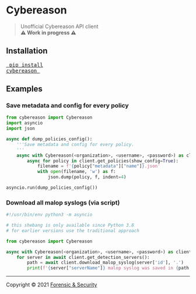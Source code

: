 # Cybereason

> Unofficial Cybereason API client  
> __&#9888; Work in progress &#9888;__


## Installation

<a href="https://pypi.org/project/cybereason/"><pre>
pip install cybereason
</pre></a>

## Examples

### Save metadata and config for every policy
```python
from cybereason import Cybereason
import asyncio
import json

async def dump_policies_config():
    '''Save metadata and config for every policy.
    '''
    async with Cybereason(<organization>, <username>, <password>) as client:
        async for policy in client.get_policies(show_config=True):
            filename = f'{policy["metadata"]["name"]}.json'
            with open(filename, 'w') as f:
                json.dump(policy, f, indent=4)

asyncio.run(dump_policies_config())
```

### Download all malop syslogs (via script)
```python
#!/usr/bin/env python3 -m asyncio

# this shebang is only available since Python 3.8
# for earlier versions use the traditional approach

from cybereason import Cybereason

async with Cybereason(<organization>, <username>, <password>) as client:
    for server in await client.get_detection_servers():
        path = await client.download_malop_syslog(server['id'], '.')
        print(f'{server["serverName"]} malop syslog was saved in {path.absolute()}')
```

---

Copyright &copy; 2021 [Forensic & Security](https://forensic-security.com/)
